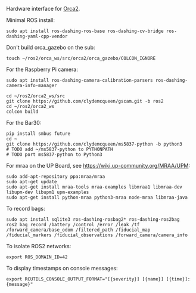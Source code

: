 Hardware interface for [Orca2](https://github.com/clydemcqueen/orca2).

Minimal ROS install:
~~~
sudo apt install ros-dashing-ros-base ros-dashing-cv-bridge ros-dashing-yaml-cpp-vendor
~~~

Don't build orca_gazebo on the sub:
~~~
touch ~/ros2/orca_ws/src/orca2/orca_gazebo/COLCON_IGNORE
~~~

For the Raspberry Pi camera:
~~~
sudo apt install ros-dashing-camera-calibration-parsers ros-dashing-camera-info-manager

cd ~/ros2/orca2_ws/src
git clone https://github.com/clydemcqueen/gscam.git -b ros2
cd ~/ros2/orca2_ws
colcon build
~~~

For the Bar30:
~~~
pip install smbus future
cd ~
git clone https://github.com/clydemcqueen/ms5837-python -b python3
# TODO add ~/ms5837-python to PYTHONPATH
# TODO port ms5837-python to Python3
~~~

For mraa on the UP Board, see https://wiki.up-community.org/MRAA/UPM:
~~~
sudo add-apt-repository ppa:mraa/mraa
sudo apt-get update
sudo apt-get install mraa-tools mraa-examples libmraa1 libmraa-dev libupm-dev libupm1 upm-examples
sudo apt-get install python-mraa python3-mraa node-mraa libmraa-java
~~~

To record bags:
~~~
sudo apt install sqlite3 ros-dashing-rosbag2* ros-dashing-ros2bag
ros2 bag record /battery /control /error /leak /tf /forward_camera/base_odom /filtered_path /fiducial_map /fiducial_markers /fiducial_observations /forward_camera/camera_info
~~~

To isolate ROS2 networks:
~~~
export ROS_DOMAIN_ID=42
~~~

To display timestamps on console messages:
~~~
export RCUTILS_CONSOLE_OUTPUT_FORMAT="[{severity}] [{name}] [{time}]: {message}"
~~~